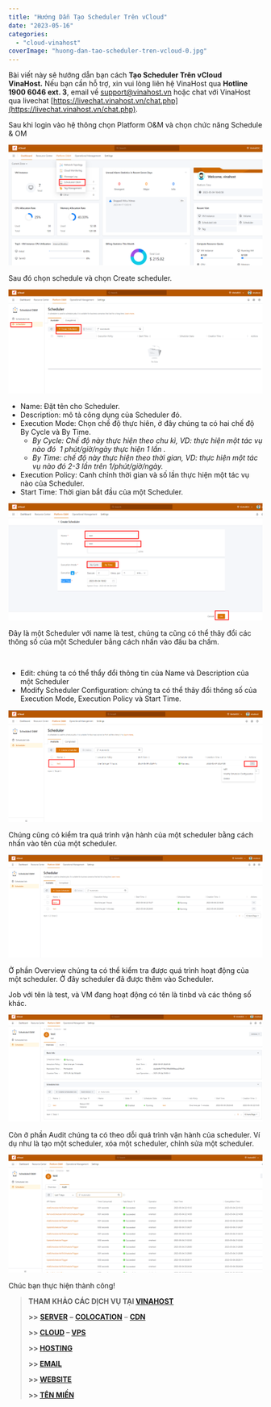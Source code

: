 ```yaml
---
title: "Hướng Dẫn Tạo Scheduler Trên vCloud"
date: "2023-05-16"
categories: 
  - "cloud-vinahost"
coverImage: "huong-dan-tao-scheduler-tren-vcloud-0.jpg"
---
```


Bài viết này sẽ hướng dẫn bạn cách **Tạo Scheduler Trên vCloud VinaHost.** Nếu bạn cần hỗ trợ, xin vui lòng liên hệ VinaHost qua **Hotline 1900 6046 ext. 3**, email về [support@vinahost.vn](mailto:support@vinahost.vn) hoặc chat với VinaHost qua livechat [https://livechat.vinahost.vn/chat.php](https://livechat.vinahost.vn/chat.php).

Sau khi login vào hệ thông chọn Platform O&M và chọn chức năng Schedule & OM

![](images/huong-dan-tao-scheduler-tren-vcloud-1.png)

Sau đó chọn schedule và chọn Create scheduler.

![](images/huong-dan-tao-scheduler-tren-vcloud-2.png)

- Name: Đặt tên cho Scheduler.
- Description: mô tả công dụng của Scheduler đó.
- Execution Mode: Chọn chế độ thực hiên, ở đây chúng ta có hai chế độ By Cycle và By Time.
    - _By Cycle: Chế độ này thực hiện theo chu kì, VD: thực hiện một tác vụ nào đó  1 phút/giờ/ngày thực hiện 1 lần ._
    - _By Time: chế độ này thực hiện theo thời gian, VD: thực hiện một tác vụ nào đó 2-3 lần trên 1/phút/giờ/ngày._
- Execution Policy: Canh chỉnh thời gian và số lần thực hiện một tác vụ nào của Scheduler.
- Start Time: Thời gian bắt đầu của một Scheduler.

![](images/huong-dan-tao-scheduler-tren-vcloud-3.png)

Đây là một Scheduler với name là test, chúng ta cũng có thể thây đổi các thông số của một Scheduler bằng cách nhấn vào đấu ba chấm.

 

- Edit: chúng ta có thể thẩy đổi thông tin của Name và Description của một Scheduler
- Modify Scheduler Configuration: chúng ta có thể thây đổi thông số của Execution Mode, Execution Policy và Start Time.

![](images/huong-dan-tao-scheduler-tren-vcloud-4.png)

Chúng cũng có kiểm tra quá trình vận hành của một scheduler bằng cách nhấn vào tên của một scheduler.

![](images/huong-dan-tao-scheduler-tren-vcloud-5.png)

Ở phần Overview chúng ta có thể kiểm tra được quá trình hoạt động của một scheduler. Ở đây scheduler đã được thêm vào Scheduler.

Job với tên là test, và VM đang hoạt động có tên là tinbd và các thông số khác.

![](images/huong-dan-tao-scheduler-tren-vcloud-6.png)

Còn ở phần Audit chúng ta có theo dỗi quá trình vận hành của scheduler. Ví dụ như là tạo một scheduler, xóa một scheduler, chỉnh sửa một scheduler.

![Scheduler](images/huong-dan-tao-scheduler-tren-vcloud-7.png)

Chúc bạn thực hiện thành công!

> **THAM KHẢO CÁC DỊCH VỤ TẠI [VINAHOST](https://kb.vinahost.vn/)**
> 
> **\>>** [**SERVER**](https://vinahost.vn/thue-may-chu-rieng/) **–** [**COLOCATION**](https://vinahost.vn/colocation.html) – [**CDN**](https://vinahost.vn/dich-vu-cdn-chuyen-nghiep)
> 
> **\>> [CLOUD](https://vinahost.vn/cloud-server-gia-re/) – [VPS](https://vinahost.vn/vps-ssd-chuyen-nghiep/)**
> 
> **\>> [HOSTING](https://vinahost.vn/wordpress-hosting)**
> 
> **\>> [EMAIL](https://vinahost.vn/email-hosting)**
> 
> **\>> [WEBSITE](http://vinawebsite.vn/)**
> 
> **\>> [TÊN MIỀN](https://vinahost.vn/ten-mien-gia-re/)**
